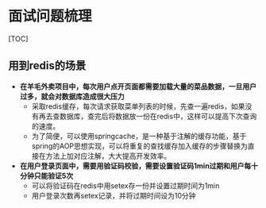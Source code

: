 # 面试问题梳理

[TOC]

## 用到redis的场景

- **在羊毛外卖项目中，每次用户点开页面都需要加载大量的菜品数据，一旦用户过多，就会对数据库造成很大压力**
  - 采取redis缓存，每次请求获取菜单列表的时候，先查一遍redis，如果没有再去查数据库，查完后将数据放一份在redis中，这样可以提高下次查询的速度。
  - 为了简便，可以使用springcache，是一种基于注解的缓存功能，基于spring的AOP思想实现，可以将重复的查找缓存加入缓存的步骤替换为直接在方法上加对应注解，大大提高开发效率。
- **在用户登录页面中，需要用验证码校验，需要设置验证码1min过期和用户每十分钟只能验证5次**
  - 可以将验证码在redis中用setex存一份并设置过期时间为1min
  - 用户登录次数再setex记录，并将过期时间设为10分钟